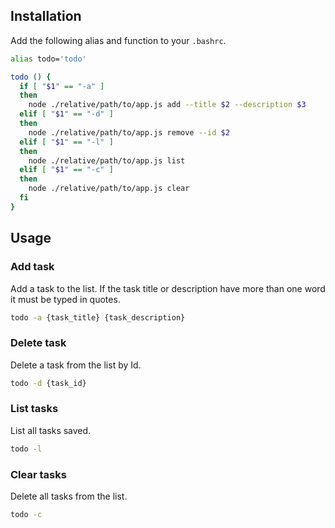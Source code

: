 ## Installation

Add the following alias and function to your `.bashrc`.

```sh
alias todo='todo'

todo () {
  if [ "$1" == "-a" ]
  then
    node ./relative/path/to/app.js add --title $2 --description $3
  elif [ "$1" == "-d" ]
  then
    node ./relative/path/to/app.js remove --id $2
  elif [ "$1" == "-l" ]
  then
    node ./relative/path/to/app.js list
  elif [ "$1" == "-c" ]
  then
    node ./relative/path/to/app.js clear
  fi
}
```

## Usage

### Add task

Add a task to the list. If the task title or description have more than one word it must be typed in quotes.

```sh
todo -a {task_title} {task_description}
```

### Delete task

Delete a task from the list by Id.

```sh
todo -d {task_id}
```

### List tasks

List all tasks saved.

```sh
todo -l
```

### Clear tasks

Delete all tasks from the list.

```sh
todo -c
```
